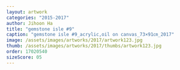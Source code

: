 ```yaml
---
layout: artwork
categories: "2015-2017"
author: Jihoon Ha
title: "gemstone isle #9"
caption: "gemstone isle #9_acrylic,oil on canvas_73×91㎝_2017"
image: /assets/images/artworks/2017/artwork123.jpg
thumb: /assets/images/artworks/2017/thumbs/artwork123.jpg
order: 17020540
sizeScore: 05
---
```

